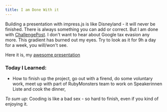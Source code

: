 ```yaml
---
title: I am Done With it
---
```


Building a presentation with impress.js is like Disneyland - it will never be finished.
There is always something you can add or correct. But I am done with [ChallengePost](http://impressjs.challengepost.com/).
I don't want to hear about Google tax evasion any more. This gradient has burned out my eyes. Try to look as it for 9h a day for a week, you will/won't see.

Here it is, my [awesome presentation](http://lipen.co/google-tax-evasion-presentation/)

### Today I Learned:
* How to finish up the project, go out with a firend, do some voluntary work, meet up with part of RubyMonsters team to work on Speakerinnen Liste and cook the dinner,

_To sum up_:
Cooding is like a bad sex - so hard to finish, even if you kind of enjoying it.

